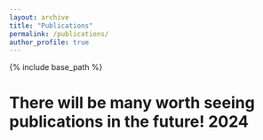 ```yaml
---
layout: archive
title: "Publications"
permalink: /publications/
author_profile: true
---
```



{% include base_path %}

There will be many worth seeing publications in the future!
2024
==
